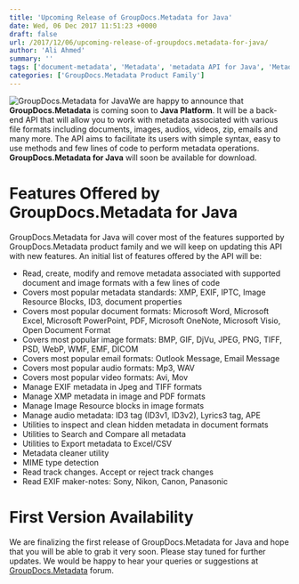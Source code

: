 ```yaml
---
title: 'Upcoming Release of GroupDocs.Metadata for Java'
date: Wed, 06 Dec 2017 11:51:23 +0000
draft: false
url: /2017/12/06/upcoming-release-of-groupdocs.metadata-for-java/
author: 'Ali Ahmed'
summary: ''
tags: ['document-metadata', 'Metadata', 'metadata API for Java', 'Metadata Editor', 'Metadata manipulation API', 'GroupDocs.Metadata', 'GroupDocs.Metadata for Java Releases']
categories: ['GroupDocs.Metadata Product Family']
---
```


![GroupDocs.Metadata for Java](http://blog.groupdocs.com/wp-content/uploads/sites/4/2017/12/groupdocs-metadata-java.png "GroupDocs-Metadata-theme-100x100")We are happy to announce that **GroupDocs.Metadata** is coming soon to **Java Platform**. It will be a back-end API that will allow you to work with metadata associated with various file formats including documents, images, audios, videos, zip, emails and many more. The API aims to facilitate its users with simple syntax, easy to use methods and few lines of code to perform metadata operations. **GroupDocs.Metadata for Java** will soon be available for download.

# Features Offered by GroupDocs.Metadata for Java

GroupDocs.Metadata for Java will cover most of the features supported by GroupDocs.Metadata product family and we will keep on updating this API with new features. An initial list of features offered by the API will be:

*   Read, create, modify and remove metadata associated with supported document and image formats with a few lines of code
*   Covers most popular metadata standards: XMP, EXIF, IPTC, Image Resource Blocks, ID3, document properties
*   Covers most popular document formats: Microsoft Word, Microsoft Excel, Microsoft PowerPoint, PDF, Microsoft OneNote, Microsoft Visio, Open Document Format
*   Covers most popular image formats: BMP, GIF, DjVu, JPEG, PNG, TIFF, PSD, WebP, WMF, EMF, DICOM
*   Covers most popular email formats: Outlook Message, Email Message
*   Covers most popular audio formats: Mp3, WAV
*   Covers most popular video formats: Avi, Mov
*   Manage EXIF metadata in Jpeg and TIFF formats
*   Manage XMP metadata in image and PDF formats
*   Manage Image Resource blocks in image formats
*   Manage audio metadata: ID3 tag (ID3v1, ID3v2), Lyrics3 tag, APE
*   Utilities to inspect and clean hidden metadata in document formats
*   Utilities to Search and Compare all metadata
*   Utilities to Export metadata to Excel/CSV
*   Metadata cleaner utility
*   MIME type detection
*   Read track changes. Accept or reject track changes
*   Read EXIF maker-notes: Sony, Nikon, Canon, Panasonic

# First Version Availability

We are finalizing the first release of GroupDocs.Metadata for Java and hope that you will be able to grab it very soon. Please stay tuned for further updates. We would be happy to hear your queries or suggestions at [GroupDocs.Metadata](https://forum.groupdocs.com/c/metadata) forum.





